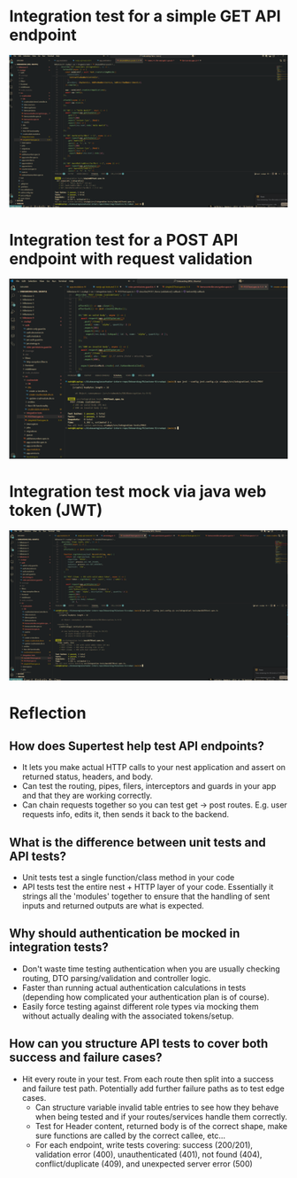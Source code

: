 # Integration test for a simple GET API endpoint

![alt text](image-11.png)

# Integration test for a POST API endpoint with request validation

![alt text](image-12.png)

# Integration test mock via java web token (JWT)

![alt text](image-13.png)

# Reflection

## How does Supertest help test API endpoints?

- It lets you make actual HTTP calls to your nest application and assert on returned status, headers, and body.
- Can test the routing, pipes, filers, interceptors and guards in your app and that they are working correctly.
- Can chain requests together so you can test get -> post routes. E.g. user requests info, edits it, then sends it back to the backend.

## What is the difference between unit tests and API tests?

- Unit tests test a single function/class method in your code
- API tests test the entire nest + HTTP layer of your code. Essentially it strings all the 'modules' together to ensure that the handling of sent inputs and returned outputs are what is expected.

## Why should authentication be mocked in integration tests?

- Don't waste time testing authentication when you are usually checking routing, DTO parsing/validation and controller logic.
- Faster than running actual authentication calculations in tests (depending how complicated your authentication plan is of course).
- Easily force testing against different role types via mocking them without actually dealing with the associated tokens/setup.

## How can you structure API tests to cover both success and failure cases?

- Hit every route in your test. From each route then split into a success and failure test path. Potentially add further failure paths as to test edge cases.
  - Can structure variable invalid table entries to see how they behave when being tested and if your routes/services handle them correctly.
  - Test for Header content, returned body is of the correct shape, make sure functions are called by the correct callee, etc...
  - For each endpoint, write tests covering: success (200/201), validation error (400), unauthenticated (401), not found (404), conflict/duplicate (409), and unexpected server error (500)
